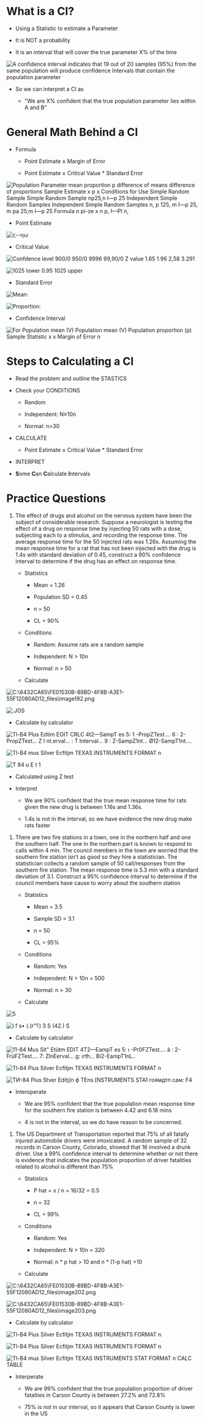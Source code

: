 # What is a CI?

  -  Using a Statistic to estimate a Parameter

  -  It is NOT a probability

  -  It is an interval that will cover the true parameter X% of the
     time

 ![A confidence interval indicates that 19 out of 20 samples (95%) from
 the same population will produce confidence Intervals that contain the
 population parameter ](./media/image184.png)

  -  So we can interpret a CI as
    
      -  "We are X% confident that the true population parameter lies
         within A and B"

# General Math Behind a CI

  -  Formula
    
      -  Point Estimate ± Margin of Error
    
      -  Point Estimate ± Critical Value \* Standard Error

 ![Population Parameter mean proportion p difference of means
 difference of proportions Sample Estimate x p x Conditions for Use
 Simple Random Sample Simple Random Sample np25,n I—p 25 Independent
 Simple Random Samples Independent Simple Random Samples n, p 125, m
 I—p 25, m pa 25,m I—p 25 Formula n pi-ze x n p, I—PI n,
 ](./media/image185.png)

  -  Point Estimate

 ![ς--ηω ](./media/image186.png)

  -  Critical Value

 ![Confdence level 900/0 950/0 9996 99,90/0 Z value 1.65 1.96 2,58
 3.291 ](./media/image187.png)
 
 ![1025 lower 0.95 1025 upper ](./media/image188.png)

  -  Standard Error

 ![Mean: ](./media/image189.png)
 
 ![Proportion: ](./media/image190.png)

  -  Confidence Interval

 ![For Population mean (V) Population mean (V) Population proportion
 (p) Sample Statistic x x Margin of Error n ](./media/image191.png)

# Steps to Calculating a CI

  -  Read the problem and outline the STASTICS

  -  Check your CONDITIONS
    
      -  Random
    
      -  Independent: N≥10n
    
      -  Normal: n\>30

  -  CALCULATE
    
      -  Point Estimate ± Critical Value \* Standard Error

  -  INTERPRET

  -  **S**ome **C**an **C**alculate **I**ntervals

# Practice Questions

1.   The effect of drugs and alcohol on the nervous system have been
     the subject of considerable research. Suppose a neurologist is
     testing the effect of a drug on response time by injecting 50 rats
     with a dose, subjecting each to a stimulus, and recording the
     response time. The average response time for the 50 injected rats
     was 1.26s. Assuming the mean response time for a rat that has not
     been injected with the drug is 1.4s with standard deviation of
     0.45, construct a 90% confidence interval to determine if the drug
     has an effect on response time.
    
      -  Statistics
        
          -  Mean = 1.26
        
          -  Population SD = 0.45
        
          -  n = 50
        
          -  CL = 90%
    
      -  Conditions
        
          -  Random: Assume rats are a random sample
        
          -  Independent: N \> 10n
        
          -  Normal: n \>
 50
    
      -  Calculate

 ![C:\\6432CA65\\FE01530B-89BD-4F8B-A3E1-55F12080AD12\_files\\image192.png](./media/image192.png)
 
 ![.JOS ](./media/image193.png)

  -  Calculate by calculator

 ![Tl-B4 Plus Edtim EOIT CRLC 4t2—SampT es 5: 1 -PropZTest.... 6 :
 2-PropZTest... Z I nt.erval... : T Interval... 9 : Z-SampZ1nt...
 Ø12-SampT1nt.... ](./media/image194.png)
 
 ![Tl-B4 mus Silver Ecfitjm TEXAS INSTRUMENTS FORMAT n
 ](./media/image195.png)
 
 ![T 84 u E t 1 ](./media/image196.png)

  -  Calculated using Z test

<!-- end list -->

  -  Interpret
    
      -  We are 90% confident that the true mean response time for rats
         given the new drug is between 1.16s and 1.36s.
    
      -  1.4s is not in the interval, so we have evidence the new drug
         make rats faster

<!-- end list -->

1.   There are two fire stations in a town, one in the northern half
     and one the southern half. The one in the northern part is known
     to respond to calls within 4 min. The council members in the town
     are worried that the southern fire station isn’t as good so they
     hire a statistician. The statistician collects a random sample of
     50 call/responses from the southern fire station. The mean
     response time is 5.3 min with a standard deviation of 3.1.
     Construct a 95% confidence interval to determine if the council
     members have cause to worry about the southern station
    
      -  Statistics
        
          -  Mean = 3.5
        
          -  Sample SD = 3.1
        
          -  n = 50
        
          -  CL = 95%
    
      -  Conditions
        
          -  Random: Yes
        
          -  Independent: N \> 10n = 500
        
          -  Normal: n \> 30
    
      -  Calculate

 ![5 ](./media/image197.png)
 
 ![i f s• (.(r"؟) 3 S (42.) S ](./media/image198.png)

  -  Calculate by calculator

 ![11-84 Mus Sit" Etütm EDIT 4T2—EampT es 5: ı -Pr0FZTest.... â :
 2-FrüFZTest.... 7: ZlnEervaI... g: ırth... Bi2-EampT1nL..
 ](./media/image199.png)
 
 ![Tl-84 Pius Silver Ecfitjm TEXAS INSTRUMENTS FORMAT n
 ](./media/image200.png)
 
 ![ТИ-84 Pius Stver Editj(n ф TEns \[NSTRUMENTS STA1 гоямдтп сам: F4
 ](./media/image201.png)

  -  Interoperate
    
      -  We are 95% confident that the true population mean response
         time for the southern fire station is between 4.42 and 6.18
         mins
    
      -  4 is not in the interval, so we do have reason to be
         concerned.

<!-- end list -->

1.   The US Department of Transportation reported that 75% of all
     fatally injured automobile drivers were intoxicated. A random
     sample of 32 records in Carson County, Colorado, showed that 16
     involved a drunk driver. Use a 99% confidence interval to
     determine whether or not there is evidence that indicates the
     population proportion of driver fatalities related to alcohol is
     different than 75%
    
      -  Statistics
        
          -  P hat = x / n = 16/32 = 0.5
        
          -  n = 32
        
          -  CL = 99%
    
      -  Conditions
        
          -  Random: Yes
        
          -  Independent: N \> 10n = 320
        
          -  Normal: n \* p hat \> 10 and n \* (1-p hat)
 \>10
    
      -  Calculate

 ![C:\\6432CA65\\FE01530B-89BD-4F8B-A3E1-55F12080AD12\_files\\image202.png](./media/image202.png)
 
 ![C:\\6432CA65\\FE01530B-89BD-4F8B-A3E1-55F12080AD12\_files\\image203.png](./media/image203.png)

  -  Calculate by calculator

 ![Tl-B4 Pius Silver Ecfitjm TEXAS INSTRUMENTS FORMAT n
 ](./media/image204.png)
 
 ![Tl-B4 Pius Silver Ecfitjm TEXAS INSTRUMENTS FORMAT n
 ](./media/image205.png)
 
 ![Tl-B4 mus Silver Ecfitjm TEXAS INSTRUMENTS STAT FORMAT n CALC TABLE
 ](./media/image206.png)

  -  Interperate
    
      -  We are 99% confident that the true population proportion of
         driver fatalties in Carson County is between 27.2% and 72.8%
    
      -  75% is not in our interval, so it appears that Carson County
         is lower in the US